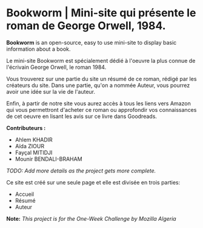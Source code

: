 Bookworm | Mini-site qui présente le roman de George Orwell, 1984.
========

**Bookworm** is an open-source, easy to use mini-site to display basic information about a book.

Le mini-site Bookworm est spécialement dédié à l'oeuvre la plus connue de l'écrivain George Orwell, le roman 1984. 

Vous trouverez sur une partie du site un résumé de ce roman, rédigé par les créateurs du site. Dans une partie, qu'on a nommée Auteur, vous pourrez avoir une idée sur la vie de l'auteur.

Enfin, à partir de notre site vous aurez accès à tous les liens vers Amazon qui vous permettront d'acheter ce roman ou approfondir vos connaissances de cet oeuvre en lisant les avis sur ce livre dans Goodreads.

**Contributeurs :**

* Ahlem KHADIR
* Aïda ZIOUR
* Fayçal MITIDJI
* Mounir BENDALI-BRAHAM

*TODO: Add more details as the project gets more complete.*

Ce site est créé sur une seule page et elle est divisée en trois parties:
- Accueil
- Résumé
- Auteur

**Note:** *This project is for the One-Week Challenge by Mozilla Algeria*
